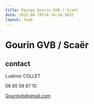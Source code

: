 ```yaml
---
title: Équipe Gourin GVB / Scaër
date: 2025-06-19T14:34:14.563Z
layout: team
---
```


# Gourin GVB / Scaër



## contact 

Ludovic COLLET

06 85 59 87 10

Gourinvb@gmail.com

